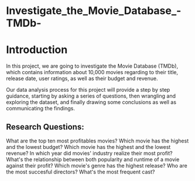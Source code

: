# Investigate_the_Movie_Database_-TMDb-

# Introduction
In this project, we are going to investigate the Movie Database (TMDb), which contains information about 10,000 movies regarding to their title, release date, user ratings, as well as their budget and revenue.

Our data analysis process for this project will provide a step by step guidance, starting by asking a series of questions, then wrangling and exploring the dataset, and finally drawing some conclusions as well as communicating the findings.

## Research Questions:
What are the top ten most profitables movies?
Which movie has the highest and the lowest budget?
Which movie has the highest and the lowest revenue?
In which year did movies' industry realize their most profit?
What's the relationship between both popularity and runtime of a movie against their profit?
Which movie's genre has the highest release?
Who are the most succesful directors?
What's the most frequent cast?
